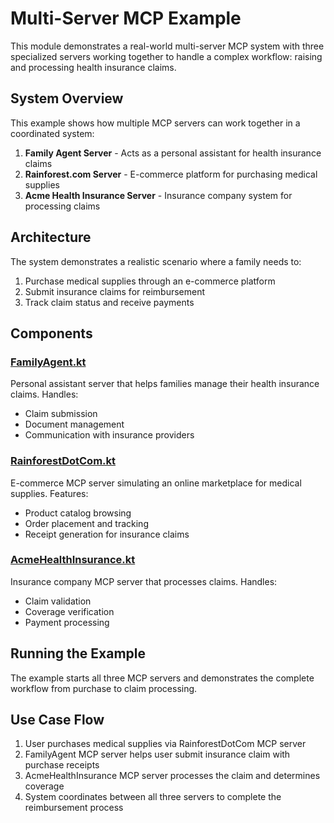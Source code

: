 # Multi-Server MCP Example

This module demonstrates a real-world multi-server MCP system with three specialized servers working together to handle a complex workflow: raising and processing health insurance claims.

## System Overview

This example shows how multiple MCP servers can work together in a coordinated system:

1. **Family Agent Server** - Acts as a personal assistant for health insurance claims
2. **Rainforest.com Server** - E-commerce platform for purchasing medical supplies
3. **Acme Health Insurance Server** - Insurance company system for processing claims

## Architecture

The system demonstrates a realistic scenario where a family needs to:
1. Purchase medical supplies through an e-commerce platform
2. Submit insurance claims for reimbursement
3. Track claim status and receive payments

## Components

### [FamilyAgent.kt](./src/main/kotlin/raise_insurance_claim/FamilyAgent.kt)
Personal assistant server that helps families manage their health insurance claims. Handles:
- Claim submission
- Document management
- Communication with insurance providers

### [RainforestDotCom.kt](./src/main/kotlin/raise_insurance_claim/RainforestDotCom.kt)
E-commerce MCP server simulating an online marketplace for medical supplies. Features:
- Product catalog browsing
- Order placement and tracking
- Receipt generation for insurance claims

### [AcmeHealthInsurance.kt](./src/main/kotlin/raise_insurance_claim/AcmeHealthInsurance.kt)
Insurance company MCP server that processes claims. Handles:
- Claim validation
- Coverage verification
- Payment processing

## Running the Example

The example starts all three MCP servers and demonstrates the complete workflow from purchase to claim processing.

## Use Case Flow

1. User purchases medical supplies via RainforestDotCom MCP server
2. FamilyAgent MCP server helps user submit insurance claim with purchase receipts
3. AcmeHealthInsurance MCP server processes the claim and determines coverage
4. System coordinates between all three servers to complete the reimbursement process